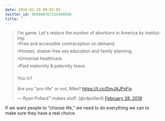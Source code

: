 ```yaml
---
date: 2018-02-28 09:02:01
twitter_id: 968848767255490560
title: ''
---
```


<blockquote class="twitter-tweet"><p lang="en" dir="ltr">I&#39;m game. Let&#39;s reduce the number of abortions in America by instituting:<br>◽Free and accessible contraception on demand.<br>◽Honest, shame-free sex education and family planning.<br>◽Universal healthcare.<br>◽Paid maternity &amp; paternity leave.<br><br>You in?<br><br>Are you &quot;pro-life&quot; or not, Mike? <a href="https://t.co/DmJAJPxFjv">https://t.co/DmJAJPxFjv</a></p>&mdash; Ryan Pollard™ makes stuff. (@rdpollard) <a href="https://twitter.com/rdpollard/status/968690065659449344?ref_src=twsrc%5Etfw">February 28, 2018</a></blockquote>
<script async src="https://platform.twitter.com/widgets.js" charset="utf-8"></script>

If we want people to “choose life,” we need to do everything we can to make sure they have a real choice.
